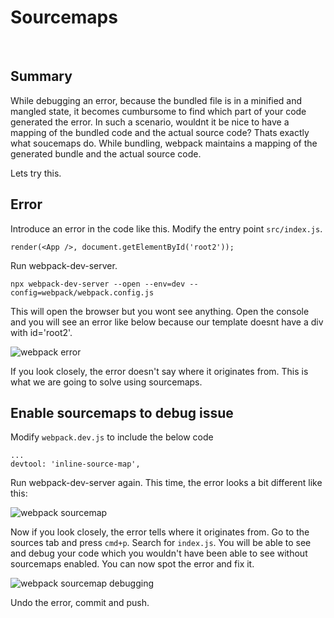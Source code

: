 # Sourcemaps

&nbsp;

## Summary

While debugging an error, because the bundled file is in a minified and mangled state, it becomes cumbursome to find which part of your code generated the error. In such a scenario, wouldnt it be nice to have a mapping of the bundled code and the actual source code? Thats exactly what soucemaps do. While bundling, webpack maintains a mapping of the generated bundle and the actual source code.

Lets try this.

## Error

Introduce an error in the code like this. Modify the entry point `src/index.js`.

    render(<App />, document.getElementById('root2'));

Run webpack-dev-server.

`npx webpack-dev-server --open --env=dev --config=webpack/webpack.config.js`

This will open the browser but you wont see anything. Open the console and you will see an error like below because our template doesnt have a div with id='root2'.

![webpack error](https://firebasestorage.googleapis.com/v0/b/jsdrome.appspot.com/o/webpack-error.png?alt=media&token=a6eb86f5-9cf0-4504-9b8c-31c767347247 "webpack error")

If you look closely, the error doesn't say where it originates from. This is what we are going to solve using sourcemaps.

## Enable sourcemaps to debug issue

Modify `webpack.dev.js` to include the below code

    ...
    devtool: 'inline-source-map',

Run webpack-dev-server again. This time, the error looks a bit different like this:

![webpack sourcemap](https://firebasestorage.googleapis.com/v0/b/jsdrome.appspot.com/o/webpack-sourcemap.png?alt=media&token=6b0ec3f2-4e10-4663-a22e-bdbbcb90567f "webpack sourcemap")

Now if you look closely, the error tells where it originates from. Go to the sources tab and press `cmd+p`. Search for `index.js`. You will be able to see and debug your code which you wouldn't have been able to see without sourcemaps enabled. You can now spot the error and fix it.

![webpack sourcemap debugging](https://firebasestorage.googleapis.com/v0/b/jsdrome.appspot.com/o/webpack-sourcemap-debugging.gif?alt=media&token=a173e1fc-4c6d-462c-8ebe-ad4370486f51 "webpack sourcemap debugging")

Undo the error, commit and push.
